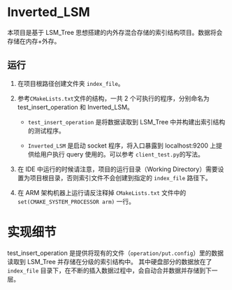 # Inverted_LSM

  本项目是基于 LSM_Tree 思想搭建的内外存混合存储的索引结构项目。数据将会存储在内存+外存。
  

## 运行

1. 在项目根路径创建文件夹 `index_file`。

2. 参考`CMakeLists.txt`文件的结构，一共 2 个可执行的程序，分别命名为 test_insert_operation 和 Inverted_LSM。

   * `test_insert_operation` 是将数据读取到 LSM_Tree 中并构建出索引结构的测试程序。
   

   * `Inverted_LSM` 是启动 socket 程序，将入口暴露到 localhost:9200 上提供给用户执行 query 使用的。可以参考 `client_test.py`的写法。

3. 在 IDE 中运行的时候请注意，项目的运行目录（Working Directory）需要设置为项目根目录，否则索引文件不会创建到指定的 `index_file` 路径下。

4. 在 ARM 架构机器上运行请反注释掉 `CMakeLists.txt` 文件中的 `set(CMAKE_SYSTEM_PROCESSOR arm)` 一行。


# 实现细节

test_insert_operation 是提供将现有的文件（`operation/put.config`）里的数据读取到 LSM_Tree 并存储在分级的索引结构中。
其中硬盘部分的数据放在了 `index_file` 目录下，在不断的插入数据过程中，会自动合并数据并存储到下一层。

